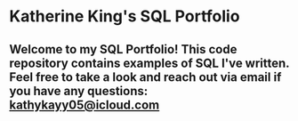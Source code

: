# Katherine King's SQL Portfolio

## Welcome to my SQL Portfolio! This code repository contains examples of SQL I've written. Feel free to take a look and reach out via email if you have any questions: kathykayy05@icloud.com
